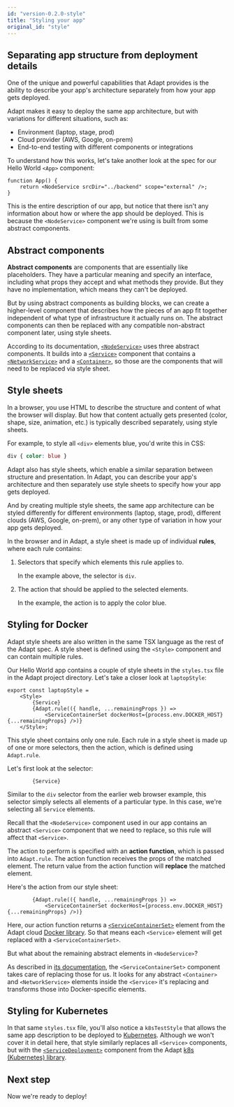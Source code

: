 ```yaml
---
id: "version-0.2.0-style"
title: "Styling your app"
original_id: "style"
---
```

<!-- DOCTOC SKIP -->

## Separating app structure from deployment details

One of the unique and powerful capabilities that Adapt provides is the ability to describe your app's architecture separately from how your app gets deployed.

Adapt makes it easy to deploy the same app architecture, but with variations for different situations, such as:

- Environment (laptop, stage, prod)
- Cloud provider (AWS, Google, on-prem)
- End-to-end testing with different components or integrations

To understand how this works, let's take another look at the spec for our Hello World `<App>` component:

```tsx
function App() {
    return <NodeService srcDir="../backend" scope="external" />;
}
```

This is the entire description of our app, but notice that there isn't any information about how or where the app should be deployed.
This is because the `<NodeService>` component we're using is built from some abstract components.

## Abstract components

**Abstract components** are components that are essentially like placeholders.
They have a particular meaning and specify an interface, including what props they accept and what methods they provide.
But they have no implementation, which means they can't be deployed.

But by using abstract components as building blocks, we can create a higher-level component that describes how the pieces of an app fit together independent of what type of infrastructure it actually runs on.
The abstract components can then be replaced with any compatible non-abstract component later, using style sheets.

According to its documentation, [`<NodeService>`](../api/cloud/cloud.nodejs.nodeservice.md) uses three abstract components.
It builds into a [`<Service>`](../api/cloud/cloud.service.md) component that contains a [`<NetworkService>`](../api/cloud/cloud.networkservice.md) and a [`<Container>`](../api/cloud/cloud.container.md), so those are the components that will need to be replaced via style sheet.

## Style sheets

In a browser, you use HTML to describe the structure and content of what the browser will display.
But how that content actually gets presented (color, shape, size, animation, etc.) is typically described separately, using style sheets.

For example, to style all `<div>` elements blue, you'd write this in CSS:

```css
div { color: blue }
```

Adapt also has style sheets, which enable a similar separation between structure and presentation.
In Adapt, you can describe your app's architecture and then separately use style sheets to specify how your app gets deployed.

And by creating multiple style sheets, the same app architecture can be styled differently for different environments (laptop, stage, prod), different clouds (AWS, Google, on-prem), or any other type of variation in how your app gets deployed.

In the browser and in Adapt, a style sheet is made up of individual **rules**, where each rule contains:

1. Selectors that specify which elements this rule applies to.

    In the example above, the selector is `div`.

2. The action that should be applied to the selected elements.

    In the example, the action is to apply the color blue.

## Styling for Docker

Adapt style sheets are also written in the same TSX language as the rest of the Adapt spec.
A style sheet is defined using the `<Style>` component and can contain multiple rules.

Our Hello World app contains a couple of style sheets in the `styles.tsx` file in the Adapt project directory.
Let's take a closer look at `laptopStyle`:

```tsx
export const laptopStyle =
    <Style>
        {Service}
        {Adapt.rule(({ handle, ...remainingProps }) =>
            <ServiceContainerSet dockerHost={process.env.DOCKER_HOST} {...remainingProps} />)}
    </Style>;
```

This style sheet contains only one rule.
Each rule in a style sheet is made up of one or more selectors, then the action, which is defined using `Adapt.rule`.

Let's first look at the selector:

```tsx
        {Service}
```

Similar to the `div` selector from the earlier web browser example, this selector simply selects all elements of a particular type.
In this case, we're selecting all `Service` elements.

Recall that the `<NodeService>` component used in our app contains an abstract `<Service>` component that we need to replace, so this rule will affect that `<Service>`.

The action to perform is specified with an **action function**, which is passed into `Adapt.rule`.
The action function receives the props of the matched element.
The return value from the action function will **replace** the matched element.

Here's the action from our style sheet:

```tsx
        {Adapt.rule(({ handle, ...remainingProps }) =>
            <ServiceContainerSet dockerHost={process.env.DOCKER_HOST} {...remainingProps} />)}
```

Here, our action function returns a [`<ServiceContainerSet>`](../api/cloud/cloud.docker.servicecontainerset.md) element from the Adapt cloud [Docker library](../api/cloud/cloud.docker.md).
So that means each `<Service>` element will get replaced with a `<ServiceContainerSet>`.

But what about the remaining abstract elements in `<NodeService>`?

As described in [its documentation](../api/cloud/cloud.docker.servicecontainerset.md), the `<ServiceContainerSet>` component takes care of replacing those for us.
It looks for any abstract `<Container>` and `<NetworkService>` elements inside the `<Service>` it's replacing and transforms those into Docker-specific elements.

## Styling for Kubernetes

In that same `styles.tsx` file, you'll also notice a `k8sTestStyle` that allows the same app description to be deployed to [Kubernetes](https://kubernetes.io/).
Although we won't cover it in detail here, that style similarly replaces all `<Service>` components, but with the [`<ServiceDeployment>`](../api/cloud/cloud.k8s.servicedeployment.md) component from the Adapt [k8s (Kubernetes) library](../api/cloud/cloud.k8s.md).

## Next step

Now we're ready to deploy!
